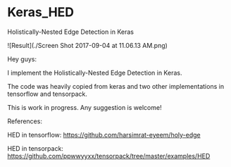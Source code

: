 # Keras_HED

Holistically-Nested Edge Detection in Keras

![Result](./Screen Shot 2017-09-04 at 11.06.13 AM.png)


Hey guys:

  I implement the Holistically-Nested Edge Detection in Keras.
  
  The code was heavily copied from keras and two other implementations in tensorflow and tensorpack.
  
  This is work in progress. Any suggestion is welcome!
  
  
  
References:

HED in tensorflow: https://github.com/harsimrat-eyeem/holy-edge

HED in tensorpack: https://github.com/ppwwyyxx/tensorpack/tree/master/examples/HED

